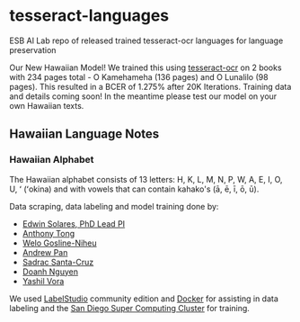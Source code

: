 # tesseract-languages
ESB AI Lab repo of released trained tesseract-ocr languages for language preservation

Our New Hawaiian Model! We trained this using [tesseract-ocr](https://github.com/tesseract-ocr/tesseract) on 2 books with 234 pages total - O Kamehameha (136 pages) and O Lunalilo (98 pages). This resulted in a BCER of 1.275% after 20K Iterations.
Training data and details coming soon! In the meantime please test our model on your own Hawaiian texts. 

## Hawaiian Language Notes
### Hawaiian Alphabet
The Hawaiian alphabet consists of 13 letters:
H, K, L, M, N, P, W, A, E, I, O, U, ʻ (ʻokina) and with vowels that can contain kahako's (ā, ē, ī, ō, ū).

Data scraping, data labeling and model training done by:
- [Edwin Solares, PhD Lead PI](http://edwinsolares.com/)
- [Anthony Tong](https://github.com/atong28)
- [Welo Gosline-Niheu](https://github.com/weloniheu)
- [Andrew Pan](https://github.com/pandrew99)
- [Sadrac Santa-Cruz](https://github.com/SadracSantacruz)
- [Doanh Nguyen](https://github.com/doanhandonly)
- [Yashil Vora](https://github.com/yashilvora19)

We used [LabelStudio](https://labelstud.io/guide) community edition and [Docker](https://www.docker.com/) for assisting in data labeling and the [San Diego Super Computing Cluster](https://www.sdsc.edu/) for training.
